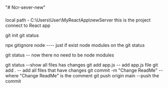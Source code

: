 "# Ncr-sever-new"    

###
local path - C:\Users\User\MyReactApp\newServer
this is the project connect to React app

git init
git status 

npx gitignore node ---- just if exist node modules on the git status

git status -- now there no need to be node modules

git status  --show all files has changes
git add app.js -- add app.js file
git add .     -- add all files that have changes
git commit -m "Change ReadMe"   -- where  "Change ReadMe" is the comment
git push origin main --push the commit